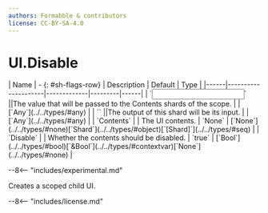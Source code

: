 ```yaml
---
authors: Formabble & contributors
license: CC-BY-SA-4.0
---
```



# UI.Disable

<div class="sh-parameters" markdown="1">
| Name | - {: #sh-flags-row} | Description | Default | Type |
|------|---------------------|-------------|---------|------|
| `<input>` ||The value that will be passed to the Contents shards of the scope. | | [`Any`](../../types/#any) |
| `<output>` ||The output of this shard will be its input. | | [`Any`](../../types/#any) |
| `Contents` |  | The UI contents. | `None` | [`None`](../../types/#none)[`Shard`](../../types/#object)[`[Shard]`](../../types/#seq) |
| `Disable` |  | Whether the contents should be disabled. | `true` | [`Bool`](../../types/#bool)[`&Bool`](../../types/#contextvar)[`None`](../../types/#none) |

</div>

--8<-- "includes/experimental.md"

Creates a scoped child UI.

--8<-- "includes/license.md"

